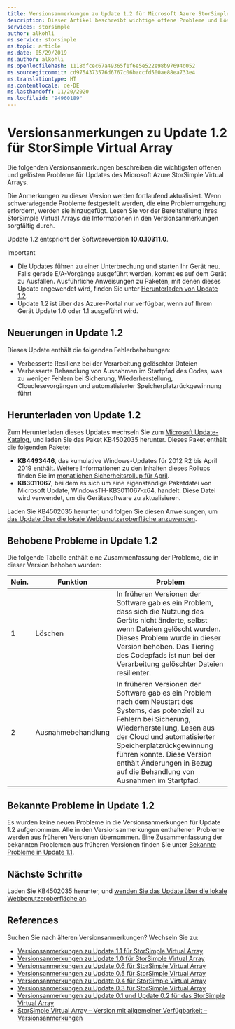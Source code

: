 ```yaml
---
title: Versionsanmerkungen zu Update 1.2 für Microsoft Azure StorSimple Virtual Array | Microsoft-Dokumentation
description: Dieser Artikel beschreibt wichtige offene Probleme und Lösungen für StorSimple Virtual Array mit Update 1.2.
services: storsimple
author: alkohli
ms.service: storsimple
ms.topic: article
ms.date: 05/29/2019
ms.author: alkohli
ms.openlocfilehash: 1118dfcec67a49365f1f6e5e522e98b97694d052
ms.sourcegitcommit: cd9754373576d6767c06baccfd500ae88ea733e4
ms.translationtype: HT
ms.contentlocale: de-DE
ms.lasthandoff: 11/20/2020
ms.locfileid: "94960189"
---
```

# <a name="storsimple-virtual-array-update-12-release-notes"></a>Versionsanmerkungen zu Update 1.2 für StorSimple Virtual Array

Die folgenden Versionsanmerkungen beschreiben die wichtigsten offenen und gelösten Probleme für Updates des Microsoft Azure StorSimple Virtual Arrays.

Die Anmerkungen zu dieser Version werden fortlaufend aktualisiert. Wenn schwerwiegende Probleme festgestellt werden, die eine Problemumgehung erfordern, werden sie hinzugefügt. Lesen Sie vor der Bereitstellung Ihres StorSimple Virtual Arrays die Informationen in den Versionsanmerkungen sorgfältig durch.

Update 1.2 entspricht der Softwareversion **10.0.10311.0**.

> [!IMPORTANT]
> - Die Updates führen zu einer Unterbrechung und starten Ihr Gerät neu. Falls gerade E/A-Vorgänge ausgeführt werden, kommt es auf dem Gerät zu Ausfällen. Ausführliche Anweisungen zu Paketen, mit denen dieses Update angewendet wird, finden Sie unter [Herunterladen von Update 1.2](#download-update-12).
> - Update 1.2 ist über das Azure-Portal nur verfügbar, wenn auf Ihrem Gerät Update 1.0 oder 1.1 ausgeführt wird.

## <a name="whats-new-in-update-12"></a>Neuerungen in Update 1.2

Dieses Update enthält die folgenden Fehlerbehebungen:

- Verbesserte Resilienz bei der Verarbeitung gelöschter Dateien
- Verbesserte Behandlung von Ausnahmen im Startpfad des Codes, was zu weniger Fehlern bei Sicherung, Wiederherstellung, Cloudlesevorgängen und automatisierter Speicherplatzrückgewinnung führt

## <a name="download-update-12"></a>Herunterladen von Update 1.2

Zum Herunterladen dieses Updates wechseln Sie zum [Microsoft Update-Katalog](https://www.catalog.update.microsoft.com/Home.aspx), und laden Sie das Paket KB4502035 herunter. Dieses Paket enthält die folgenden Pakete:

 - **KB4493446**, das kumulative Windows-Updates für 2012 R2 bis April 2019 enthält. Weitere Informationen zu den Inhalten dieses Rollups finden Sie im [monatlichen Sicherheitsrollup für April](https://support.microsoft.com/help/4493446/windows-8-1-update-kb4493446).
 - **KB3011067**, bei dem es sich um eine eigenständige Paketdatei von Microsoft Update, WindowsTH-KB3011067-x64, handelt. Diese Datei wird verwendet, um die Gerätesoftware zu aktualisieren.

Laden Sie KB4502035 herunter, und folgen Sie diesen Anweisungen, um [das Update über die lokale Webbenutzeroberfläche anzuwenden](storsimple-virtual-array-install-update-11.md#use-the-local-web-ui).

## <a name="issues-fixed-in-update-12"></a>Behobene Probleme in Update 1.2

Die folgende Tabelle enthält eine Zusammenfassung der Probleme, die in dieser Version behoben wurden:

| Nein. | Funktion | Problem |
| --- | --- | --- |
| 1 |Löschen| In früheren Versionen der Software gab es ein Problem, dass sich die Nutzung des Geräts nicht änderte, selbst wenn Dateien gelöscht wurden. Dieses Problem wurde in dieser Version behoben. Das Tiering des Codepfads ist nun bei der Verarbeitung gelöschter Dateien resilienter.|
| 2 |Ausnahmebehandlung| In früheren Versionen der Software gab es ein Problem nach dem Neustart des Systems, das potenziell zu Fehlern bei Sicherung, Wiederherstellung, Lesen aus der Cloud und automatisierter Speicherplatzrückgewinnung führen konnte. Diese Version enthält Änderungen in Bezug auf die Behandlung von Ausnahmen im Startpfad.|

## <a name="known-issues-in-update-12"></a>Bekannte Probleme in Update 1.2

Es wurden keine neuen Probleme in die Versionsanmerkungen für Update 1.2 aufgenommen. Alle in den Versionsanmerkungen enthaltenen Probleme werden aus früheren Versionen übernommen. Eine Zusammenfassung der bekannten Problemen aus früheren Versionen finden Sie unter [Bekannte Probleme in Update 1.1](storsimple-virtual-array-update-11-release-notes.md#known-issues-in-update-11).

## <a name="next-steps"></a>Nächste Schritte

Laden Sie KB4502035 herunter, und [wenden Sie das Update über die lokale Webbenutzeroberfläche an](storsimple-virtual-array-install-update-11.md#use-the-local-web-ui).

## <a name="references"></a>References

Suchen Sie nach älteren Versionsanmerkungen? Wechseln Sie zu:
* [Versionsanmerkungen zu Update 1.1 für StorSimple Virtual Array](storsimple-virtual-array-update-11-release-notes.md)
* [Versionsanmerkungen zu Update 1.0 für StorSimple Virtual Array](storsimple-virtual-array-update-1-release-notes.md)
* [Versionsanmerkungen zu Update 0.6 für StorSimple Virtual Array](storsimple-virtual-array-update-06-release-notes.md)
* [Versionsanmerkungen zu Update 0.5 für StorSimple Virtual Array](storsimple-virtual-array-update-05-release-notes.md)
* [Versionsanmerkungen zu Update 0.4 für StorSimple Virtual Array](storsimple-virtual-array-update-04-release-notes.md)
* [Versionsanmerkungen zu Update 0.3 für StorSimple Virtual Array](storsimple-ova-update-03-release-notes.md)
* [Versionsanmerkungen zu Update 0.1 und Update 0.2 für das StorSimple Virtual Array](storsimple-ova-update-01-release-notes.md)
* [StorSimple Virtual Array – Version mit allgemeiner Verfügbarkeit – Versionsanmerkungen](./storsimple-virtual-array-update-06-release-notes.md)